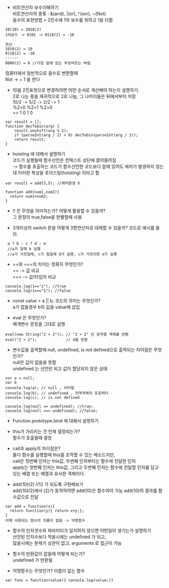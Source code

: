 - 비트연산자 보수이해하기  
 비트연산자의 종류 : &(and), |(or), ^(xor), ~(Not)  
 음수의 표현방법 > 2진수에 1의 보수를 취하고 1을 더함  
```
10(10) = 1010(2)  
1의보수 -> 0101 -> 0110(2) = -10

연산
1010(2) = 10
0110(2) = -10
------
0000(2) = 0 //가장 앞에 있는 부호비트는 버림
```
컴퓨터에서 일반적으로 음수로 변환할때   
Not -> + 1 을 한다

- 10을 2진표현으로 변경하려면 어떤 순서로 계산해야 하는지 설명하기.  
2로 나눈 몫을 재귀적으로 2로 나눔, 그 나머지들은 뒤에서부터 저장  
10/2  ->  5/2  ->  2/2  -> 1  
  %2=0    %2=1      %2=0  
=> 1 0 1 0
```
var result = [];
function decTobin(arg) {
    result.unshift(arg % 2);
    if (parseInt(arg / 2) > 0) decTobin(parseInt(arg / 2));
    return result;
}
```
- hoisting 에 대해서 설명하기  
코드가 실행될때 함수선언은 컨텍스트 상단에 끌어올려짐  
-> 함수를 호출하는 코드가 함수선언한 코드보다 앞에 있어도 에러가 발생하지 않는데 이러한 특성을 호이스팅(hoisting) 이라고 함
```
var result = add(5,5); //에러발생 X

function add(num1,num2){
  return num1+num2;
}
```

- !! 은 무엇을 의미하는가? 어떻게 활용할 수 있을까?  
그 문장의 true,false을 판별할때 사용

- 3개이상의 switch 문을 어떻게 3항연산자로 대체할 수 있을까? 코드로 예시를 들라.
 ```
  a ? b : c ? d : e
  //a가 일때 b 실행
  //a가 거짓일때, c가 참일때 d가 실행, c가 거짓이면 e가 실행
 ```

- ==와 ===의 차이는 정확히 무엇인가?  
== -> 값 비교  
=== -> 값/타입의 비교
```
console.log(1=="1"); //true
console.log(1==="1"); //false
```

- const value = a || b; 코드의 의미는 무엇인가?  
 a가 없을경우 b의 값을 value에 삽입 

- eval 은 무엇인가?  
매개변수 문장을 그대로 실행
```
eval(new String("2 + 2")); // "2 + 2" 인 문자열 객체를 반환
eval("2 + 2");             // 4을 반환
```

- 변수값을 출력할때 null, undefined, is not defined으로 출력되는 차이점은 무엇인가?  
null은 값이 없음을 뜻함  
undefined 는 선언만 되고 값이 할당되지 않은 상태  
```
var a = null;
var b
console.log(a); // null , 리터럴
console.log(b); // undefined , 전역객체의 프로퍼티
console.log(c); // is not defined

console.log(null == undefined); //true;
console.log(null === undefined); //false;
```
- Function.prototype.bind 에 대해서 설명하기  

- this가 가리키는 건 언제 결정되는가?  
함수가 호출될때 결정 

- call과 apply의 차이점은?  
둘다 함수를 실행할때 this를 조작할 수 있는 메소드지만,  
call은 첫번째 인자는 this값, 두번째 인자부터는 함수에 전달한 인자  
apply는 첫번째 인자는 this값, 그리고 두번째 인자는 함수에 전달할 인자를 담고 있는 배열 또는 배열과 유사한 객체이다.

- add(10)(2) //12 가 되도록 구현해보기  
add(10)(2)에서 (2)가 동작하려면 add(10)은 함수여야 가능
add(10)의 결과를 함수값으로 전달
```
var add = function(x){ 
  return function(y){ return x+y;};
}
이때 사용되는 함수의 이름이 없음 -> 익명함수
```
- 함수의 인자갯수와 파라미터가 일치하지 않으면 어떤일이 생기는가 설명하기  
선언된 인자수보다 작을시에는 undefined 가 되고,  
많을시에는 문제가 상관이 없고, arguments 로 접근이 가능

- 함수의 반환값이 없을때 어떻게 되는가?  
undefined 가 반환됨

- 익명함수는 무엇인가?
이름이 없는 함수  
```
var func = function(value){ console.log(value;)}
```
